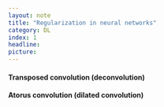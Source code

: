 ```yaml
---
layout: note
title: "Regularization in neural networks"
category: DL
index: 1
headline: 
picture: 
---
```


#### Transposed convolution (deconvolution)

#### Atorus convolution (dilated convolution)